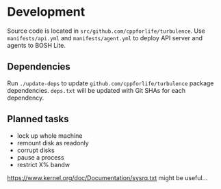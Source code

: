 # Development

Source code is located in `src/github.com/cppforlife/turbulence`. Use `manifests/api.yml` and `manifests/agent.yml` to deploy API server and agents to BOSH Lite.

## Dependencies

Run `./update-deps` to update `github.com/cppforlife/turbulence` package dependencies. `deps.txt` will be updated with Git SHAs for each dependency.

## Planned tasks

- lock up whole machine
- remount disk as readonly
- corrupt disks
- pause a process
- restrict X% bandw

https://www.kernel.org/doc/Documentation/sysrq.txt might be useful...
